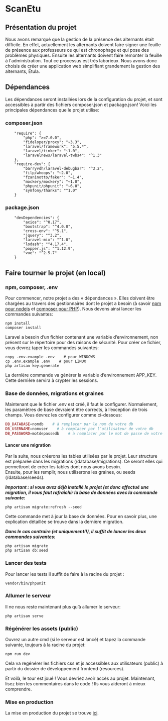 # ScanEtu

## Présentation du projet
Nous avons remarqué que la gestion de la présence des alternants était difficile. En effet, actuellement les alternants doivent faire signer une feuille de présence aux professeurs ce qui est chronophage et qui pose des problèmes physiques.
Ensuite les alternants doivent faire remonter la feuille à l'administration. Tout ce processus est très laborieux. Nous avons donc choisis de créer une application web simplifiant grandement la gestion des alternants, Étula.

## Dépendances

Les dépendances seront installées lors de la configuration du projet, et sont accessibles à partir des fichiers composer.json et package.json! Voici les principales dépendances que le projet utilise:

### composer.json
```
    "require": {
        "php": ">=7.0.0",
        "fideloper/proxy": "~3.3",
        "laravel/framework": "5.5.*",
        "laravel/tinker": "~1.0",
        "laravelnews/laravel-twbs4": "^1.3"
    },
    "require-dev": {
        "barryvdh/laravel-debugbar": "^3.2",
        "filp/whoops": "~2.0",
        "fzaninotto/faker": "~1.4",
        "mockery/mockery": "~1.0",
        "phpunit/phpunit": "~6.0",
        "symfony/thanks": "^1.0"
    }
```

### package.json
```
    "devDependencies": {
        "axios": "^0.17",
        "bootstrap": "^4.0.0",
        "cross-env": "^5.1",
        "jquery": "^3.2",
        "laravel-mix": "^1.0",
        "lodash": "^4.17.4",
        "popper.js": "^1.12.9",
        "vue": "^2.5.7"
    }
```

## Faire tourner le projet (en local)

### npm, composer, .env

Pour commencer, notre projet a des « dépendances ». Elles doivent être chargées au travers des gestionnaires dont le projet a besoin (à savoir [npm pour nodejs](https://www.npmjs.com/get-npm) et [composer pour PHP](https://getcomposer.org/download/)). Nous devons ainsi lancer les commandes suivantes:

```
npm install
composer install
```

Laravel a besoin d’un fichier contenant une variable d’environnement, non présent sur le répertoire pour des raisons de sécurité. Pour créer ce fichier, vous devrez taper les commandes suivantes:

```
copy .env.example .env    # pour WINDOWS
cp .env.example .env    # pour LINUX
php artisan key:generate
```

La dernière commande va générer la variable d’environnement APP_KEY. Cette dernière servira à crypter les sessions.

### Base de données, migrations et graines

Maintenant que le fichier .env est créé, il faut le configurer. Normalement, les paramètres de base devraient être corrects, à l’exception de trois champs. Vous devrez les configurer comme ci-dessous:

```php
DB_DATABASE=nomdb    # à remplacer par le nom de votre db
DB_USERNAME=nomuser    # à remplacer par l’utilisateur de votre db
DB_PASSWORD=motdepassedb    # à remplacer par le mot de passe de votre db
```

#### Lancer une migration

Par la suite, nous créerons les tables utilisées par le projet.
Leur structure est préparée dans les migrations (/database/migrations). Ce seront elles qui permettront de créer les tables dont nous avons besoin.  
Ensuite, pour les remplir, nous utiliserons les graines, ou seeds (/database/seeds).

***Important : si vous avez déjà installé le projet (et donc effectué une migration, il vous faut rafraîchir la base de données avec la commande suivante:***

```
php artisan migrate:refresh --seed
```

Cette commande met à jour la base de données. Pour en savoir plus, une explication détaillée se trouve dans la dernière migration.

***Dans le cas contraire (et uniquement!!), il suffit de lancer les deux commandes suivantes:***

```
php artisan migrate
php artisan db:seed
```

### Lancer des tests

Pour lancer les tests il suffit de faire à la racine du projet :
 
```
vendor/bin/phpunit
```

### Allumer le serveur

Il ne nous reste maintenant plus qu’à allumer le serveur:

```
php artisan serve
```

### Régénérer les assets (public)

Ouvrez un autre cmd (si le serveur est lancé) et tapez la commande suivante, toujours à la racine du projet:
```
npm run dev
```
Cela va regénérer les fichiers css et js accessibles aux utilisateurs (public) à partir du dossier de développement frontend (resources).

Et voilà, le tour est joué ! Vous devriez avoir accès au projet. Maintenant, lisez bien les commentaires dans le code ! Ils vous aideront à mieux comprendre.

### Mise en production

La mise en production du projet se trouve [ici](192.168.74.219). 
